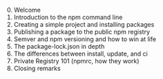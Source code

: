 0. Welcome
1. Introduction to the npm command line
2. Creating a simple project and installing packages
3. Publishing a package to the public npm registry
4. Semver and npm versioning and how to win at life
5. The package-lock.json in depth
6. The differences between install, update, and ci
7. Private Registry 101 (npmrc, how they work)
8. Closing remarks
